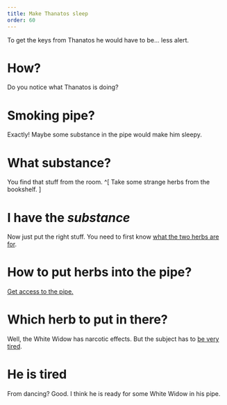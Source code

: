 ```yaml
---
title: Make Thanatos sleep
order: 60
---
```


To get the keys from Thanatos he would have to be... less alert.

# How?
Do you notice what Thanatos is doing?

# Smoking pipe?
Exactly! Maybe some substance in the pipe would make him sleepy.

# What substance?
You find that stuff from the room. ^[ Take some strange herbs from the bookshelf. ]

# I have the _substance_
Now just put the right stuff. You need to first know [what the two herbs are for](../identify_herbs.md).

# How to put herbs into the pipe?
[Get access to the pipe.](../pipe.md)

# Which herb to put in there?
Well, the White Widow has narcotic effects. But the subject has to [be very tired](thanatos_tired.md).

# He is tired
From dancing? Good. I think he is ready for some White Widow in his pipe.
